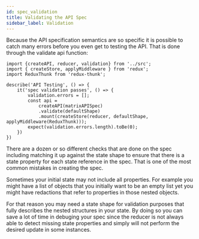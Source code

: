 ```yaml
---
id: spec_validation
title: Validating the API Spec
sidebar_label: Validation
---
```

Because the API specification semantics are so specific it is possible to catch many errors before you even get to testing the API.  That is done through the validate api function:

```
import {createAPI, reducer, validation} from '../src';
import { createStore, applyMiddleware } from 'redux';
import ReduxThunk from 'redux-thunk';

describe('API Testing', () => {
    it('spec validation passes', () => {
        validation.errors = [];
        const api = 
            createAPI(matrixAPISpec)
            .validate(defaultShape)
            .mount(createStore(reducer, defaultShape, applyMiddleware(ReduxThunk)));
        expect(validation.errors.length).toBe(0);
    })
})
```
There are a dozen or so different checks that are done on the spec including matching it up against the state shape to ensure that there is a state property for each state reference in the spec.  That is one of the most common mistakes in creating the spec.

Sometimes your initial state may not include all properties.  For example you might have a list of objects that you initially want to be an empty list yet you might have redactions that refer to properties in those nested objects.
  
  For that reason you may need a state shape for validation purposes that fully describes the nested structures in your state.  By doing so you can save a lot of time in debuging your spec since the reducer is not always able to detect missing state properties and simply will not perform the desired update in some instances.

